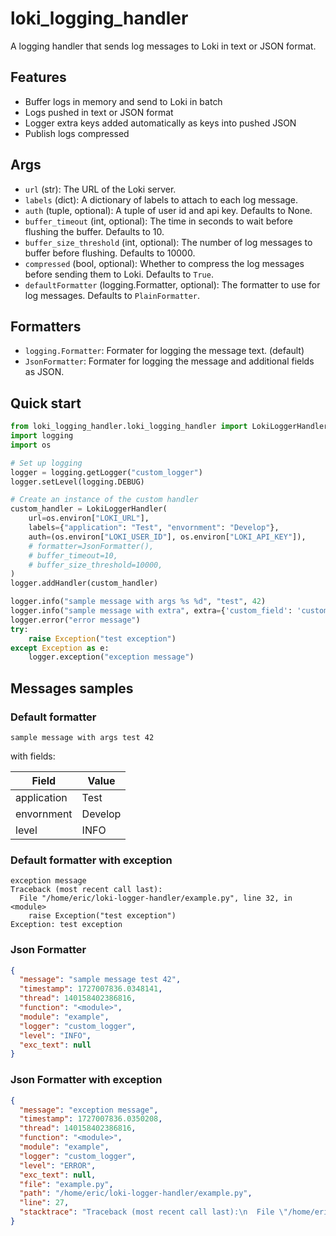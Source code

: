 # loki_logging_handler

A logging handler that sends log messages to Loki in text or JSON format.

## Features

* Buffer logs in memory and send to Loki in batch
* Logs pushed in text or JSON format
* Logger extra keys added automatically as keys into pushed JSON
* Publish logs compressed

## Args

* `url` (str): The URL of the Loki server.
* `labels` (dict): A dictionary of labels to attach to each log message.
* `auth` (tuple, optional): A tuple of user id and api key. Defaults to None.
* `buffer_timeout` (int, optional): The time in seconds to wait before flushing the buffer. Defaults to 10.
* `buffer_size_threshold` (int, optional): The number of log messages to buffer before flushing. Defaults to 10000.
* `compressed` (bool, optional): Whether to compress the log messages before sending them to Loki. Defaults to `True`.
* `defaultFormatter` (logging.Formatter, optional): The formatter to use for log messages. Defaults to `PlainFormatter`.

## Formatters

* `logging.Formatter`: Formater for logging the message text. (default)
* `JsonFormatter`: Formater for logging the message and additional fields as JSON.

## Quick start

```python
from loki_logging_handler.loki_logging_handler import LokiLoggerHandler,
import logging
import os 

# Set up logging
logger = logging.getLogger("custom_logger")
logger.setLevel(logging.DEBUG)

# Create an instance of the custom handler
custom_handler = LokiLoggerHandler(
    url=os.environ["LOKI_URL"],
    labels={"application": "Test", "envornment": "Develop"},
    auth=(os.environ["LOKI_USER_ID"], os.environ["LOKI_API_KEY"]),
    # formatter=JsonFormatter(),
    # buffer_timeout=10,
    # buffer_size_threshold=10000,
)
logger.addHandler(custom_handler)

logger.info("sample message with args %s %d", "test", 42)
logger.info("sample message with extra", extra={'custom_field': 'custom_value'})
logger.error("error message")
try:
    raise Exception("test exception")
except Exception as e:
    logger.exception("exception message")
```

## Messages samples

### Default formatter

```
sample message with args test 42
```

with fields:

| Field       | Value   |
|-------------|---------|
| application | Test    |
| envornment  | Develop |
| level       | INFO    |

### Default formatter with exception

```
exception message
Traceback (most recent call last):
  File "/home/eric/loki-logger-handler/example.py", line 32, in <module>
    raise Exception("test exception")
Exception: test exception
```

### Json Formatter

```json
{
  "message": "sample message test 42",
  "timestamp": 1727007836.0348141,
  "thread": 140158402386816,
  "function": "<module>",
  "module": "example",
  "logger": "custom_logger",
  "level": "INFO",
  "exc_text": null
}
```

### Json Formatter with exception

```json
{
  "message": "exception message",
  "timestamp": 1727007836.0350208,
  "thread": 140158402386816,
  "function": "<module>",
  "module": "example",
  "logger": "custom_logger",
  "level": "ERROR",
  "exc_text": null,
  "file": "example.py",
  "path": "/home/eric/loki-logger-handler/example.py",
  "line": 27,
  "stacktrace": "Traceback (most recent call last):\n  File \"/home/eric/loki-logger-handler/example.py\", line 25, in <module>\n    raise Exception(\"test exception\")\nException: test exception\n"
}
```